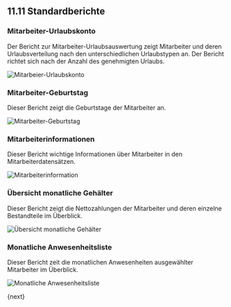 ## 11.11 Standardberichte

### Mitarbeiter-Urlaubskonto

Der Bericht zur Mitarbeiter-Urlaubsauswertung zeigt Mitarbeiter und deren Urlaubsverteilung nach den unterschiedlichen Urlaubstypen an. Der Bericht richtet sich nach der Anzahl des genehmigten Urlaubs.

<img alt="Mitarbeier-Urlaubskonto" class="screenshot" src="{{docs_base_url}}/assets/img/human-resources/employee-leave-balance-report.png">

### Mitarbeiter-Geburtstag

Dieser Bericht zeigt die Geburtstage der Mitarbeiter an.

<img alt="Mitarbeiter-Geburtstag" class="screenshot" src="{{docs_base_url}}/assets/img/human-resources/employee-birthday-report.png">

### Mitarbeiterinformationen

Dieser Bericht wichtige Informationen über Mitarbeiter in den Mitarbeiterdatensätzen.

<img alt="Mitarbeiterinformation" class="screenshot" src="{{docs_base_url}}/assets/img/human-resources/employee-information-report.png">

### Übersicht monatliche Gehälter

Dieser Bericht zeigt die Nettozahlungen der Mitarbeiter und deren einzelne Bestandteile im Überblick.

<img alt="Übersicht monatliche Gehälter" class="screenshot" src="{{docs_base_url}}/assets/img/human-resources/monthly-salary-register-report.png">

### Monatliche Anwesenheitsliste

Dieser Bericht zeit die monatlichen Anwesenheiten ausgewählter Mitarbeiter im Überblick.

<img alt="Monatliche Anwesenheitsliste" class="screenshot" src="{{docs_base_url}}/assets/img/human-resources/monthly-attendance-sheet-report.png">

{next}

